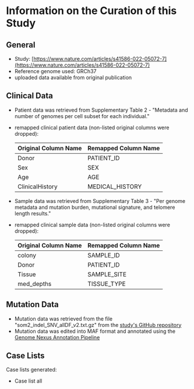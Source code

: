 # **Information on the Curation of this Study**

## General
* Study: [https://www.nature.com/articles/s41586-022-05072-7](https://www.nature.com/articles/s41586-022-05072-7)
* Reference genome used: GRCh37
* uploaded data available from original publication

## Clinical Data
* Patient data was retrieved from Supplementary Table 2 - "Metadata and number of genomes per cell subset for each individual."
* remapped clinical patient data (non-listed original columns were dropped):

  | Original Column Name | Remapped Column Name|
  |----------------------|---------------------|
  |Donor		 |PATIENT_ID           |
  |Sex                   |SEX                  |
  |Age                   |AGE                  |
  |ClinicalHistory       |MEDICAL_HISTORY      |
 
* Sample data was retrieved from Supplementary Table 3 - "Per genome metadata and mutation burden, mutational signature, and telomere length results."
* remapped clinical sample data (non-listed original columns were dropped):

  | Original Column Name | Remapped Column Name|
  |----------------------|---------------------|
  |colony                |SAMPLE_ID            |
  |Donor                 |PATIENT_ID           |
  |Tissue                |SAMPLE_SITE          |
  |med_depths            |TISSUE_TYPE	       |
 
## Mutation Data
  * Mutation data was retrieved from the file "som2_indel_SNV_allDF_v2.txt.gz" from the [study's GitHub repository](https://github.com/machadoheather/lymphocyte_somatic_mutation/tree/main)
  * Mutation data was edited into MAF format and annotated using the [Genome Nexus Annotation Pipeline](https://github.com/genome-nexus/genome-nexus-annotation-pipeline)

## Case Lists
Case lists generated:
* Case list all